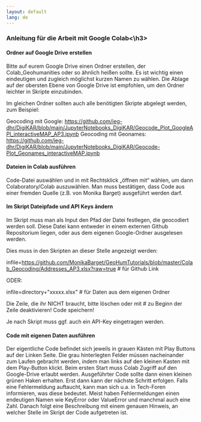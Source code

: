 ```yaml
---
layout: default
lang: de
---
```


<h3>Anleitung für die Arbeit mit Google Colab<\h3>
  
  <h4>Ordner auf Google Drive erstellen</h4>

Bitte auf eurem Google Drive einen Ordner erstellen, der Colab_Geohumanities oder so ähnlich heißen sollte. Es ist wichtig einen eindeutigen und zugleich möglichst kurzen Namen zu wählen.
Die Ablage auf der obersten Ebene von Google Drive ist empfohlen, um den Ordner leichter in Skripte einzubinden.

  Im gleichen Ordner sollten auch alle benötigten Skripte abgelegt werden, zum Beispiel:

Geocoding mit Google: https://github.com/ieg-dhr/DigiKAR/blob/main/JupyterNotebooks_DigiKAR/Geocode_Plot_GoogleAPI_interactiveMAP_AP3.ipynb
Geocoding mit Geonames: https://github.com/ieg-dhr/DigiKAR/blob/main/JupyterNotebooks_DigiKAR/Geocode-Plot_Geonames_interactiveMAP.ipynb

  <h4>Dateien in Colab ausführen</h4>
  
Code-Datei auswählen und in mit Rechtsklick „öffnen mit“ wählen, um dann Colaboratory/Colab auszuwählen. Man muss bestätigen, dass Code aus einer fremden Quelle (z.B. von Monika Barget) ausgeführt werden darf.

  <h4>Im Skript Dateipfade und API Keys ändern</h4>

  Im Skript muss man als Input den Pfad der Datei festlegen, die geocodiert werden soll.
  Diese Datei kann entweder in einem externen Github Repositorium liegen, oder aus dem eigenen Google-Ordner ausgelesen werden.

Dies muss in den Skripten an dieser Stelle angezeigt werden:

infile=https://github.com/MonikaBarget/GeoHumTutorials/blob/master/Colab_Geocoding/Addresses_AP3.xlsx?raw=true # für Github Link

ODER:

infile=directory+"xxxxx.xlsx"  # für Daten aus dem eigenen Ordner

Die Zeile, die ihr NICHT braucht, bitte löschen oder mit # zu Beginn der Zeile deaktivieren! Code speichern!
 
Je nach Skript muss ggf. auch ein API-Key eingetragen werden.
  
  <h4>Code mit eigenen Daten ausführen</h4>

Der eigentliche Code befindet sich jeweils in grauen Kästen mit Play Buttons auf der Linken Seite. Die grau hinterlegten Felder müssen nacheinander zum Laufen gebracht werden, indem man links auf den kleinen Kasten mit dem Play-Button klickt. Beim ersten Start muss Colab Zugriff auf den Google-Drive erlaubt werden.
Ausgeführter Code sollte dann einen kleinen grünen Haken erhalten. Erst dann kann der nächste Schritt erfolgen. Falls eine Fehlermeldung auftaucht, kann man sich u.a. in Tech-Foren informieren, was diese bedeutet. Meist haben Fehlermeldungen einen endeutigen Namen wie KeyError oder ValueError und manchmal auch eine Zahl.
Danach folgt eine Beschreibung mit einem genauen Hinweis, an welcher Stelle im Skript der Code aufgetreten ist.
